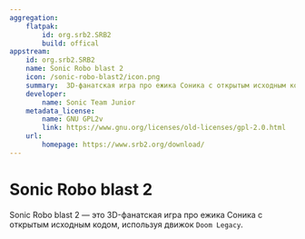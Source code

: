 ```yaml
---
aggregation:
    flatpak:
        id: org.srb2.SRB2
        build: offical
appstream:
    id: org.srb2.SRB2
    name: Sonic Robo blast 2
    icon: /sonic-robo-blast2/icon.png
    summary:  3D-фанатская игра про ежика Соника с открытым исходным кодом
    developer:
        name: Sonic Team Junior 
    metadata_license:
        name: GNU GPL2v
        link: https://www.gnu.org/licenses/old-licenses/gpl-2.0.html
    url:
        homepage: https://www.srb2.org/download/
---
```


# Sonic Robo blast 2

Sonic Robo blast 2 — это 3D-фанатская игра про ежика Соника с открытым исходным кодом, используя движок `Doom Legacy`.

<AGWGallery />
<!--@include: @apps/_parts/install/content-flatpak.md-->
